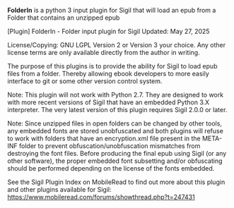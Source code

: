 **FolderIn** is a python 3 input plugin for Sigil 
that will load an epub from a Folder that contains an unzipped epub

[Plugin] FolderIn - Folder input plugin for Sigil
Updated: May 27, 2025

License/Copying: GNU LGPL Version 2 or Version 3 your choice. Any other license terms are only available directly from the author in writing.

The purpose of this plugins is to provide the ability for Sigil to load epub files from a folder.
Thereby allowing ebook developers to more easily interface to git or some other version control system.

Note:
This plugin will not work with Python 2.7. They are designed to work with more recent versions of Sigil that have an embedded Python 3.X interpreter.  The very latest version of this plugin requires Sigil 2.0.0 or later.

Note:
Since unzipped files in open folders can be changed by other tools, any embedded fonts are stored unobfuscated and both plugins will refuse to work with folders that have an encryption.xml file present in the META-INF folder to prevent obfuscation/unobfuscation mismatches from destroying the font files. Before producing the final epub using Sigil (or any other software), the proper embedded font subsetting and/or obfuscating should be performed depending on the license of the fonts embedded.

See the Sigil Plugin Index on MobileRead to find out more about this plugin and other plugins available for Sigil:
https://www.mobileread.com/forums/showthread.php?t=247431

